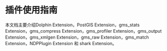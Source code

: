 # 插件使用指南

本文档主要介绍Dolphin Extension，PostGIS Extension，gms_stats Extension，gms_compress Extension，gms_profiler Extension，gms_output Extension，gms_xmlgen Extension，gms_raw Extension，gms_match Extension，NDPPlugin Extension 和 shark Extension。
